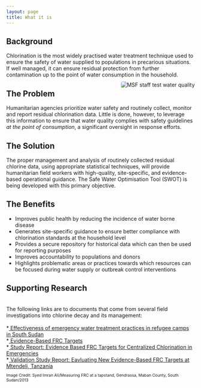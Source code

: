 ```yaml
---
layout: page
title: What it is
---
```

<h2>Background</h2>
Chlorination is the most widely practised water treatment technique used to ensure the safety of water supplied to populations in precarious situations. If well managed, it can ensure residual protection from further contamination up to the point of water consumption in the household.

<div> <img src="{{ site.baseurl }}/public/images/SWOTpic2_cropped.jpeg" alt="MSF staff test water quality" class="responsive-image" style="float:right;border-radius:4px;margin:10px 0px 10px 10px">
</div>

<h2>The Problem</h2>
Humanitarian agencies prioritize water safety and routinely collect, monitor and report residual chlorination data. Little is done, however, to leverage this information to ensure that water quality complies with safety guidelines <em>at the point of consumption</em>, a significant oversight in response efforts.

<h2>The Solution</h2>
The proper management and analysis of routinely collected residual chlorine data, using appropriate statistical techniques, will provide humanitarian field workers with high-quality, site-specific, and evidence-based operational guidance. The Safe Water Optimisation Tool (SWOT) is being developed with this primary objective.

<h2>The Benefits</h2>
<ul>
<li>Improves public health by reducing the incidence of water borne disease</li>
<li>Generates site-specific guidance to ensure better compliance with chlorination standards at the household level</li>
<li>Provides a secure repository for historical data which can then be used for reporting purposes</li>
<li>Improves accountability to populations and donors</li>
<li>Highlights problematic areas or practices towards which resources can be focused during water supply or outbreak control interventions</li>
</ul>

<h2>Supporting Research</h2><br>
The following links are to documents that come from several field investigations into chlorine decay and its management:<br>
<br>
*<a href="https://www.who.int/bulletin/volumes/93/8/14-147645/en/" target="_blank" rel="noopener"> Effectiveness of emergency water treatment practices in refugee camps in South Sudan</a><br>
*<a href="https://fieldresearch.msf.org/handle/10144/618835" target="_blank" rel="noopener"> Evidence-Based FRC Targets</a><br>
*<a href="https://fieldresearch.msf.org/handle/10144/618836" target="_blank" rel="noopener"> Study Report: Evidence Based FRC Targets for Centralized Chlorination in Emergencies</a><br>
*<a href="https://fieldresearch.msf.org/handle/10144/618737" target="_blank" rel="noopener"> Validation Study Report: Eavluating New Evidence-Based FRC Targets at Mtendeli, Tanzania</a><br>

<p style="font-size:75%">Image Credit: Syed Imran Ali/Measuring FRC at a tapstand, Gendrassa, Maban County, South Sudan/2013</p>
